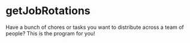 # getJobRotations
Have a bunch of chores or tasks you want to distribute across a team of people? This is the program for you!

